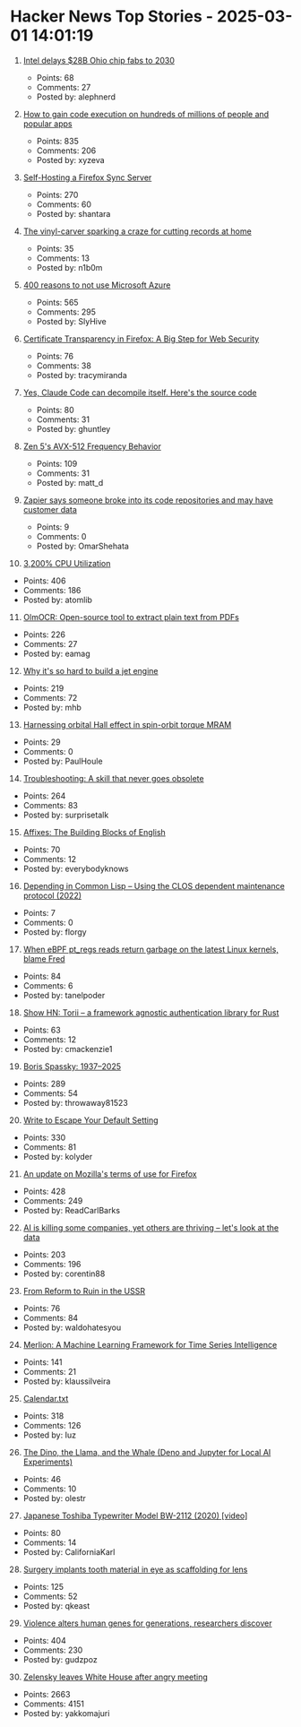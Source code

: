 # Hacker News Top Stories - 2025-03-01 14:01:19

1. [Intel delays $28B Ohio chip fabs to 2030](https://www.reuters.com/technology/intel-delays-28-billion-ohio-chip-factory-2030-local-media-reports-2025-02-28/)
   - Points: 68
   - Comments: 27
   - Posted by: alephnerd

2. [How to gain code execution on hundreds of millions of people and popular apps](https://kibty.town/blog/todesktop/)
   - Points: 835
   - Comments: 206
   - Posted by: xyzeva

3. [Self-Hosting a Firefox Sync Server](https://blog.diego.dev/posts/firefox-sync-server/)
   - Points: 270
   - Comments: 60
   - Posted by: shantara

4. [The vinyl-carver sparking a craze for cutting records at home](https://www.theguardian.com/music/2025/feb/25/vinyl-carver-lathe-cutters-home-cutting-records-craze)
   - Points: 35
   - Comments: 13
   - Posted by: n1b0m

5. [400 reasons to not use Microsoft Azure](https://azsh.it)
   - Points: 565
   - Comments: 295
   - Posted by: SlyHive

6. [Certificate Transparency in Firefox: A Big Step for Web Security](https://blog.transparency.dev/ct-in-firefox)
   - Points: 76
   - Comments: 38
   - Posted by: tracymiranda

7. [Yes, Claude Code can decompile itself. Here's the source code](https://ghuntley.com/tradecraft/)
   - Points: 80
   - Comments: 31
   - Posted by: ghuntley

8. [Zen 5's AVX-512 Frequency Behavior](https://chipsandcheese.com/p/zen-5s-avx-512-frequency-behavior)
   - Points: 109
   - Comments: 31
   - Posted by: matt_d

9. [Zapier says someone broke into its code repositories and may have customer data](https://www.theverge.com/news/622026/zapier-data-breach-code-repositories)
   - Points: 9
   - Comments: 0
   - Posted by: OmarShehata

10. [3,200% CPU Utilization](https://josephmate.github.io/2025-02-26-3200p-cpu-util/)
   - Points: 406
   - Comments: 186
   - Posted by: atomlib

11. [OlmOCR: Open-source tool to extract plain text from PDFs](https://olmocr.allenai.org/)
   - Points: 226
   - Comments: 27
   - Posted by: eamag

12. [Why it's so hard to build a jet engine](https://www.construction-physics.com/p/why-its-so-hard-to-build-a-jet-engine)
   - Points: 219
   - Comments: 72
   - Posted by: mhb

13. [Harnessing orbital Hall effect in spin-orbit torque MRAM](https://www.nature.com/articles/s41467-024-55437-x)
   - Points: 29
   - Comments: 0
   - Posted by: PaulHoule

14. [Troubleshooting: A skill that never goes obsolete](https://www.autodidacts.io/troubleshooting/)
   - Points: 264
   - Comments: 83
   - Posted by: surprisetalk

15. [Affixes: The Building Blocks of English](https://www.affixes.org/index.html)
   - Points: 70
   - Comments: 12
   - Posted by: everybodyknows

16. [Depending in Common Lisp – Using the CLOS dependent maintenance protocol (2022)](https://stevelosh.com/blog/2022/08/depending-in-common-lisp/)
   - Points: 7
   - Comments: 0
   - Posted by: florgy

17. [When eBPF pt_regs reads return garbage on the latest Linux kernels, blame Fred](https://tanelpoder.com/posts/ebpf-pt-regs-error-on-linux-blame-fred/)
   - Points: 84
   - Comments: 6
   - Posted by: tanelpoder

18. [Show HN: Torii – a framework agnostic authentication library for Rust](https://github.com/cmackenzie1/torii-rs)
   - Points: 63
   - Comments: 12
   - Posted by: cmackenzie1

19. [Boris Spassky: 1937–2025](https://en.chessbase.com/post/boris-spassky-1937-2025)
   - Points: 289
   - Comments: 54
   - Posted by: throwaway81523

20. [Write to Escape Your Default Setting](https://kupajo.com/write-to-escape-your-default-setting/)
   - Points: 330
   - Comments: 81
   - Posted by: kolyder

21. [An update on Mozilla's terms of use for Firefox](https://blog.mozilla.org/en/products/firefox/update-on-terms-of-use/)
   - Points: 428
   - Comments: 249
   - Posted by: ReadCarlBarks

22. [AI is killing some companies, yet others are thriving – let's look at the data](https://www.elenaverna.com/p/ai-is-killing-some-companies-yet)
   - Points: 203
   - Comments: 196
   - Posted by: corentin88

23. [From Reform to Ruin in the USSR](https://www.cogitations.co/p/from-reform-to-ruin-in-the-ussr)
   - Points: 76
   - Comments: 84
   - Posted by: waldohatesyou

24. [Merlion: A Machine Learning Framework for Time Series Intelligence](https://github.com/salesforce/Merlion)
   - Points: 141
   - Comments: 21
   - Posted by: klaussilveira

25. [Calendar.txt](https://terokarvinen.com/2021/calendar-txt/)
   - Points: 318
   - Comments: 126
   - Posted by: Iuz

26. [The Dino, the Llama, and the Whale (Deno and Jupyter for Local AI Experiments)](https://deno.com/blog/the-dino-llama-and-whale)
   - Points: 46
   - Comments: 10
   - Posted by: olestr

27. [Japanese Toshiba Typewriter Model BW-2112 (2020) [video]](https://www.youtube.com/watch?v=JZcui85b4EE)
   - Points: 80
   - Comments: 14
   - Posted by: CaliforniaKarl

28. [Surgery implants tooth material in eye as scaffolding for lens](https://www.cbc.ca/radio/asithappens/tooth-in-eye-surgery-canada-1.7470626)
   - Points: 125
   - Comments: 52
   - Posted by: qkeast

29. [Violence alters human genes for generations, researchers discover](https://news.ufl.edu/2025/02/syrian-violence-epigenetics/)
   - Points: 404
   - Comments: 230
   - Posted by: gudzpoz

30. [Zelensky leaves White House after angry meeting](https://www.bbc.com/news/live/c625ex282zzt)
   - Points: 2663
   - Comments: 4151
   - Posted by: yakkomajuri

